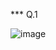 *** Q.1

![image](https://github.com/user-attachments/assets/8155374f-c8b2-4bc8-967e-38e5c24e3ae8)

